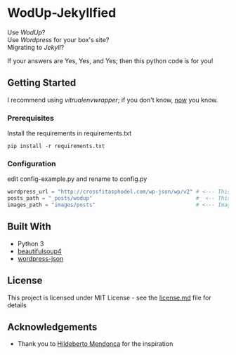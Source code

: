 # WodUp-Jekyllfied
Use *WodUp*?  
Use *Wordpress* for your box's site?  
Migrating to *Jekyll*?  

If your answers are Yes, Yes, and Yes; then this python code is for you!  

## Getting Started
I recommend using *vitrualenvwrapper*; if you don't know, [now][5] you know.

### Prerequisites
Install the requirements in requirements.txt  
```
pip install -r requirements.txt
```

### Configuration
edit config-example.py and rename to config.py
```python
wordpress_url = "http://crossfitasphodel.com/wp-json/wp/v2" # <--- This is your old blog's WP API entry point
posts_path = "_posts/wodup"                                 #_ <-- This is where you will save the new Jekyll posts md files, in the same directory as config.py
images_path = "images/posts"                                # <--- Image from posts will be saved here
```

## Built With
* Python 3
* [beautifulsoup4][1]
* [wordpress-json][2]


## License
This project is licensed under MIT License - see the [license.md][3] file for details

## Acknowledgements
* Thank you to [Hildeberto Mendonca][4] for the inspiration

[1]: https://www.crummy.com/software/BeautifulSoup/
[2]: https://github.com/stylight/python-wordpress-json
[3]: https://github.com/ohjho/wodup-jekyllflied/blob/master/license.md
[4]: http://www.hildeberto.com/2017/07/welcome-to-jekyll.html
[5]: https://help.pythonanywhere.com/pages/Virtualenvs/

